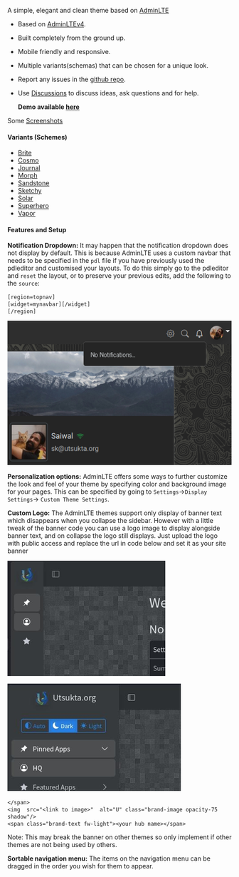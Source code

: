 A simple, elegant and clean theme based on [AdminLTE](https://adminlte.io/)

- Based on [AdminLTEv4](https://adminlte.io/).
- Built completely from the ground up.
- Mobile friendly and responsive.
- Multiple variants(schemas) that can be chosen for a unique look.
- Report any issues in the [github repo](https://github.com/saiwal/hubzilla-themes).
- Use [Discussions](https://github.com/saiwal/Utsukta-hub-themes/discussions) to discuss ideas, ask questions and for help.

  **Demo available [here](https://utsukta.org/channel/utsukta-themes)**

Some [Screenshots](/adminlte/screenshots/screenshots.md)

#### Variants (Schemes)

- [Brite](https://utsukta.org/page/utsukta-themes/adminlte-brite)
- [Cosmo](https://utsukta.org/page/utsukta-themes/adminlte-cosmo/)
- [Journal](https://utsukta.org/page/utsukta-themes/adminlte-journal/)
- [Morph](https://utsukta.org/page/utsukta-themes/adminlte-morph)
- [Sandstone](https://utsukta.org/page/utsukta-themes/adminlte-sandstone/)
- [Sketchy](https://utsukta.org/page/utsukta-themes/adminlte-sketchy/)
- [Solar](https://utsukta.org/page/utsukta-themes/adminlte-solar/)
- [Superhero](https://utsukta.org/page/utsukta-themes/adminlte-superhero/)
- [Vapor](https://utsukta.org/page/utsukta-themes/adminlte-vapor/)

#### Features and Setup

**Notification Dropdown:** It may happen that the notification dropdown does not display by default. This is because AdminLTE uses a custom navbar that needs to be specified in the `pdl` file if you have previously used the pdleditor and customised your layouts. To do this simply go to the pdleditor and `reset` the layout, or to preserve your previous edits, add the following to the `source`:

```
[region=topnav]
[widget=mynavbar][/widget]
[/region]
```


![Notification dropdown menu](README/%20notification-dropdown.png)

**Personalization options:** AdminLTE offers some ways to further customize the look and feel of your theme by specifying color and background image for your pages. This can be specified by going to `Settings`->`Display Settings`-> `Custom Theme Settings`. 

**Custom Logo:** The AdminLTE themes support only display of banner text which disappears when you collapse the sidebar. However with a little tweak of the banner code you can use a logo image to display alongside banner text, and on collapse the logo still displays.
Just upload the logo with public access and replace the url in code below and set it as your site banner

![logo-collapsed](README/%20logo-collapsed.png)

![logo-expand](README/%20logo-expand.png)
```
</span>
<img  src="<link to image>"  alt="U" class="brand-image opacity-75 shadow"/> 
<span class="brand-text fw-light"><your hub name></span>
```

Note: This may break the banner on other themes so only implement if other themes are not being used by others. 

**Sortable navigation menu:** The items on the navigation menu can be dragged in the order you wish for them to appear. 
